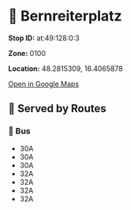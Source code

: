 # 🚉 Bernreiterplatz


**Stop ID:** at:49:128:0:3

**Zone:** 0100

**Location:** 48.2815309, 16.4065878

[Open in Google Maps](https://www.google.com/maps?q=48.2815309,16.4065878)

## 🚆 Served by Routes

### 🚌 Bus
- 30A
- 30A
- 30A
- 32A
- 32A
- 32A
- 32A